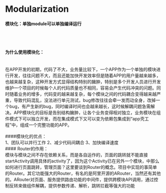# Modularization
#### 模块化：单独module可以单独编译运行
<br>  <br>  
#### 为什么使用模块化：
<br>  
在APP开发的初期，代码了不大，业务量比较下，一个APP作为一个单独的模块进行开发，往往问题不大，而且还能加快开发效率但是随着APP的用户量越来越多，也越来越复杂，这种开发方式显得结构特别的臃肿，特别是多个开发人员进行开发维护一个项目的时候每个人的代码质量也不相同，容易会产生代码冲突的问题。同时随着业务的增多，代码变的越来越复杂，每个模块之间的代码耦合变得越来越严重，导致代码混乱，没法进行单元测试，bug修改往往会牵一发而动全身，改掉一个bug，有产生新的bug，同时编译时间也会越来越长，这时候解耦问题急需解决。APP模块化的目标是告别结构臃肿，让各个业务变得相对独立，业务模块在组件模式下可以独立开发，而在集成模式下又可以变为依赖包集成到“app壳工程”中，组成一个完整功能的APP。<br>  <br>  
####模块化的优点：<br>  
1、团队可以并行工作
2、减少代码间耦合 
3、加快编译速度 <br>  
#### Router的作用： 
<br> 
模块与模块之间不存在依赖关系，而是各自运作的，页面的跳转就不能直接startActivity调用具体的activity了，因为这个Activity已在另外一个模块，中那么如何进行页面跳转，管理页面？这里要谈到Router的概念。项目中实现的事简单的Router。其它功能强大的Router，有名的是阿里开源的ARouter，当然还有其他的。ARouter对页面、服务提供路由功能的中间件，提供跨模块API调用，通过控制反转来做组件解耦，提供参数传递、解析，跳转拦截等强大的功能


